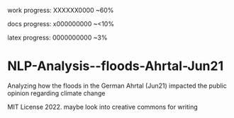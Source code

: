 work progress:
XXXXXX0000 ~60%

docs progress:
x000000000 ~<10%

latex progress:
0000000000 ~3%
# NLP-Analysis--floods-Ahrtal-Jun21
Analyzing how the floods in the German Ahrtal (Jun21) impacted the public opinion regarding climate change

MIT License 2022.
maybe look into creative commons for writing

